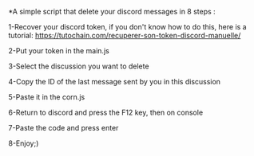 *A simple script that delete your discord messages in 8 steps :

1-Recover your discord token, if you don't know how to do this, here is a tutorial: https://tutochain.com/recuperer-son-token-discord-manuelle/

2-Put your token in the main.js

3-Select the discussion you want to delete

4-Copy the ID of the last message sent by you in this discussion

5-Paste it in the corn.js

6-Return to discord and press the F12 key, then on console

7-Paste the code and press enter

8-Enjoy;)
